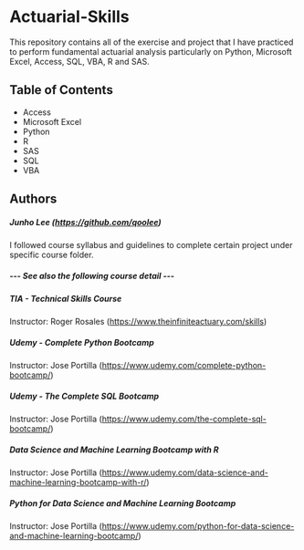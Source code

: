 # Actuarial-Skills

This repository contains all of the exercise and project that I have practiced to perform fundamental actuarial analysis particularly on Python, Microsoft Excel, Access, SQL, VBA, R and SAS.

## Table of Contents

* Access
* Microsoft Excel
* Python
* R
* SAS
* SQL
* VBA


## Authors

##### Junho Lee (https://github.com/qoolee)

I followed course syllabus and guidelines to complete certain project under specific course folder.

##### --- See also the following course detail ---

##### TIA - Technical Skills Course  
Instructor: Roger Rosales (https://www.theinfiniteactuary.com/skills)

##### Udemy - Complete Python Bootcamp
Instructor: Jose Portilla (https://www.udemy.com/complete-python-bootcamp/)

##### Udemy - The Complete SQL Bootcamp
Instructor: Jose Portilla (https://www.udemy.com/the-complete-sql-bootcamp/)

##### Data Science and Machine Learning Bootcamp with R
Instructor: Jose Portilla (https://www.udemy.com/data-science-and-machine-learning-bootcamp-with-r/)

##### Python for Data Science and Machine Learning Bootcamp
Instructor: Jose Portilla (https://www.udemy.com/python-for-data-science-and-machine-learning-bootcamp/)